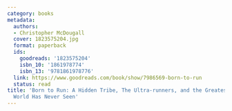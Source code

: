 ```yaml
---
category: books
metadata:
  authors:
  - Christopher McDougall
  cover: 1823575204.jpg
  format: paperback
  ids:
    goodreads: '1823575204'
    isbn_10: '1861978774'
    isbn_13: '9781861978776'
  link: https://www.goodreads.com/book/show/7986569-born-to-run
  status: read
title: 'Born to Run: A Hidden Tribe, The Ultra-runners, and the Greatest Race the
  World Has Never Seen'
---
```

